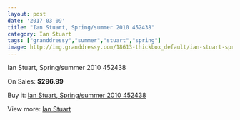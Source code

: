 ```yaml
---
layout: post
date: '2017-03-09'
title: "Ian Stuart, Spring/summer 2010 452438"
category: Ian Stuart
tags: ["granddressy","summer","stuart","spring"]
image: http://img.granddressy.com/18613-thickbox_default/ian-stuart-spring-summer-2010-452438.jpg
---
```

Ian Stuart, Spring/summer 2010 452438

On Sales: **$296.99**
<a href="https://www.granddressy.com/en/ian-stuart/17596-ian-stuart-spring-summer-2010-452438.html"><amp-img layout="responsive" width="600" height="600" src="//img.granddressy.com/18613-thickbox_default/ian-stuart-spring-summer-2010-452438.jpg" alt="Ian Stuart, Spring/summer 2010 452438 0" /></a>

Buy it: [Ian Stuart, Spring/summer 2010 452438](https://www.granddressy.com/en/ian-stuart/17596-ian-stuart-spring-summer-2010-452438.html "Ian Stuart, Spring/summer 2010 452438")

View more: [Ian Stuart](https://www.granddressy.com/en/123-ian-stuart "Ian Stuart")